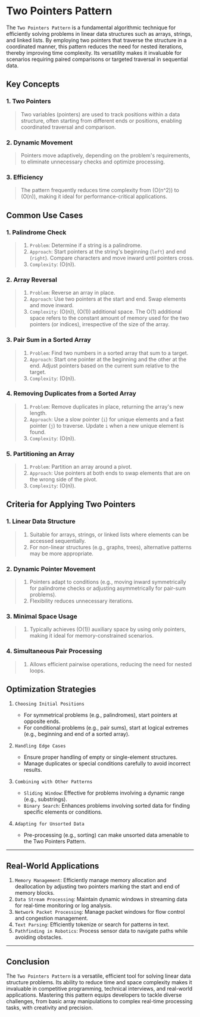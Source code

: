 # Two Pointers Pattern

The `Two Pointers Pattern` is a fundamental algorithmic technique for efficiently solving problems in linear data structures such as arrays, strings, and linked lists. By employing two pointers that traverse the structure in a coordinated manner, this pattern reduces the need for nested iterations, thereby improving time complexity. Its versatility makes it invaluable for scenarios requiring paired comparisons or targeted traversal in sequential data.

## Key Concepts

### 1. Two Pointers

> Two variables (pointers) are used to track positions within a data structure, often starting from different ends or positions, enabling coordinated traversal and comparison.

### 2. Dynamic Movement

> Pointers move adaptively, depending on the problem's requirements, to eliminate unnecessary checks and optimize processing.

### 3. Efficiency

> The pattern frequently reduces time complexity from \(O(n^2)\) to \(O(n)\), making it ideal for performance-critical applications.

## Common Use Cases

### 1. Palindrome Check

> 1. `Problem`: Determine if a string is a palindrome.
> 1. `Approach`: Start pointers at the string's beginning (`left`) and end (`right`). Compare characters and move inward until pointers cross.
> 1. `Complexity`: \(O(n)\).

### 2. Array Reversal

> 1. `Problem`: Reverse an array in place.
> 1. `Approach`: Use two pointers at the start and end. Swap elements and move inward.
> 1. `Complexity`: \(O(n)\), \(O(1)\) additional space. The O(1) additional space refers to the constant amount of memory used for the two pointers (or indices), irrespective of the size of the array.

### 3. Pair Sum in a Sorted Array

> 1. `Problem`: Find two numbers in a sorted array that sum to a target.
> 1. `Approach`: Start one pointer at the beginning and the other at the end. Adjust pointers based on the current sum relative to the target.
> 1. `Complexity`: \(O(n)\).

### 4. Removing Duplicates from a Sorted Array

> 1. `Problem`: Remove duplicates in place, returning the array's new length.
> 1. `Approach`: Use a slow pointer (`i`) for unique elements and a fast pointer (`j`) to traverse. Update `i` when a new unique element is found.
> 1. `Complexity`: \(O(n)\).

### 5. Partitioning an Array

> 1. `Problem`: Partition an array around a pivot.
> 1. `Approach`: Use pointers at both ends to swap elements that are on the wrong side of the pivot.
> 1. `Complexity`: \(O(n)\).

## Criteria for Applying Two Pointers

### 1. Linear Data Structure

> 1. Suitable for arrays, strings, or linked lists where elements can be accessed sequentially.
> 1. For non-linear structures (e.g., graphs, trees), alternative patterns may be more appropriate.

### 2. Dynamic Pointer Movement

> 1. Pointers adapt to conditions (e.g., moving inward symmetrically for palindrome checks or adjusting asymmetrically for pair-sum problems).
> 1. Flexibility reduces unnecessary iterations.

### 3. Minimal Space Usage

> 1. Typically achieves \(O(1)\) auxiliary space by using only pointers, making it ideal for memory-constrained scenarios.

### 4. Simultaneous Pair Processing

> 1. Allows efficient pairwise operations, reducing the need for nested loops.

## Optimization Strategies

1. `Choosing Initial Positions`

   - For symmetrical problems (e.g., palindromes), start pointers at opposite ends.
   - For conditional problems (e.g., pair sums), start at logical extremes (e.g., beginning and end of a sorted array).

2. `Handling Edge Cases`

   - Ensure proper handling of empty or single-element structures.
   - Manage duplicates or special conditions carefully to avoid incorrect results.

3. `Combining with Other Patterns`

   - `Sliding Window`: Effective for problems involving a dynamic range (e.g., substrings).
   - `Binary Search`: Enhances problems involving sorted data for finding specific elements or conditions.

4. `Adapting for Unsorted Data`
   - Pre-processing (e.g., sorting) can make unsorted data amenable to the Two Pointers Pattern.

---

## Real-World Applications

1. `Memory Management`: Efficiently manage memory allocation and deallocation by adjusting two pointers marking the start and end of memory blocks.
2. `Data Stream Processing`: Maintain dynamic windows in streaming data for real-time monitoring or log analysis.
3. `Network Packet Processing`: Manage packet windows for flow control and congestion management.
4. `Text Parsing`: Efficiently tokenize or search for patterns in text.
5. `Pathfinding in Robotics`: Process sensor data to navigate paths while avoiding obstacles.

---

## Conclusion

The `Two Pointers Pattern` is a versatile, efficient tool for solving linear data structure problems. Its ability to reduce time and space complexity makes it invaluable in competitive programming, technical interviews, and real-world applications. Mastering this pattern equips developers to tackle diverse challenges, from basic array manipulations to complex real-time processing tasks, with creativity and precision.

